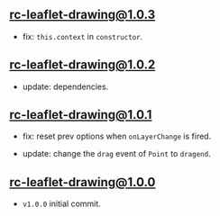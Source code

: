 ## rc-leaflet-drawing@1.0.3

- fix: `this.context` in `constructor`.

## rc-leaflet-drawing@1.0.2

- update: dependencies.

## rc-leaflet-drawing@1.0.1

- fix: reset prev options when `onLayerChange` is fired.

- update: change the `drag` event of `Point` to `dragend`.

## rc-leaflet-drawing@1.0.0

- `v1.0.0` initial commit.
